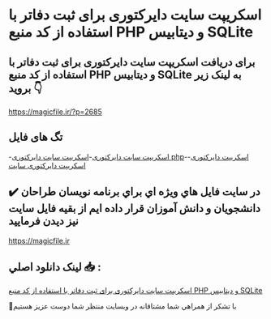 # اسکریپت سایت دایرکتوری برای ثبت دفاتر با استفاده از کد منبع PHP و دیتابیس SQLite

## برای دریافت اسکریپت سایت دایرکتوری برای ثبت دفاتر با استفاده از کد منبع PHP و دیتابیس SQLite به لینک زیر بروید 👇

https://magicfile.ir/?p=2685

## تگ های فایل

-[اسکریپت سایت دایرکتوری](https://magicfile.ir/product/%d8%a7%d8%b3%da%a9%d8%b1%db%8c%d9%be%d8%aa-%d8%b3%d8%a7%db%8c%d8%aa-%d8%af%d8%a7%db%8c%d8%b1%da%a9%d8%aa%d9%88%d8%b1%db%8c-php-sqlite/)-[اسکریپت سایت دایرکتوری php](https://magicfile.ir/product/%d8%a7%d8%b3%da%a9%d8%b1%db%8c%d9%be%d8%aa-%d8%b3%d8%a7%db%8c%d8%aa-%d8%af%d8%a7%db%8c%d8%b1%da%a9%d8%aa%d9%88%d8%b1%db%8c-php-sqlite/)-[اسکریپت دایرکتوری](https://magicfile.ir/product/%d8%a7%d8%b3%da%a9%d8%b1%db%8c%d9%be%d8%aa-%d8%b3%d8%a7%db%8c%d8%aa-%d8%af%d8%a7%db%8c%d8%b1%da%a9%d8%aa%d9%88%d8%b1%db%8c-php-sqlite/)-[اسکریپت دایرکتوری سایت](https://magicfile.ir/product/%d8%a7%d8%b3%da%a9%d8%b1%db%8c%d9%be%d8%aa-%d8%b3%d8%a7%db%8c%d8%aa-%d8%af%d8%a7%db%8c%d8%b1%da%a9%d8%aa%d9%88%d8%b1%db%8c-php-sqlite/)

## ✔️ در سايت فايل هاي ويژه اي براي برنامه نويسان طراحان دانشجويان و دانش آموزان قرار داده ايم از بقيه فايل سايت نيز ديدن فرماييد

https://magicfile.ir


## لينک دانلود اصلي 📥 :

[اسکریپت سایت دایرکتوری برای ثبت دفاتر با استفاده از کد منبع PHP و دیتابیس SQLite](https://magicfile.ir/product/%d8%a7%d8%b3%da%a9%d8%b1%db%8c%d9%be%d8%aa-%d8%b3%d8%a7%db%8c%d8%aa-%d8%af%d8%a7%db%8c%d8%b1%da%a9%d8%aa%d9%88%d8%b1%db%8c-php-sqlite/) 


🙏با تشکر از همراهي شما مشتاقانه در وبسایت منتظر شما دوست عزیز هستیم

